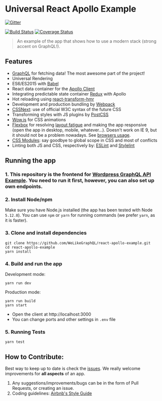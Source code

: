 # Universal React Apollo Example

[![Gitter][gitter-img]][gitter-link]

[![Build Status](https://travis-ci.org/WeLikeGraphQL/universal-react-apollo-example.svg?branch=master)](https://travis-ci.org/WeLikeGraphQL/universal-react-apollo-example)
[![Coverage Status](https://coveralls.io/repos/WeLikeGraphQL/universal-react-apollo-example/badge.svg?branch=master&service=github)](https://coveralls.io/github/WeLikeGraphQL/universal-react-apollo-example?branch=master)

> An example of the app that shows how to use a modern stack (strong accent on GraphQL!).

[gitter-img]: https://badges.gitter.im/Join%20Chat.svg
[gitter-link]: https://gitter.im/WeLikeGraphQL/react-apollo-example?utm_source=badge&utm_medium=badge&utm_campaign=pr-badge&utm_content=badge

## Features

 - [GraphQL](http://graphql.org/) for fetching data! The most awesome part of the project!
 - Universal Rendering
 - ES6/ES2015 with [Babel](https://babeljs.io/)
 - React data container for the [Apollo Client](http://dev.apollodata.com/react/) 
 - Integrating predictable state container [Redux](http://redux.js.org) with Apollo
 - Hot reloading using [react-transform-hmr](https://github.com/gaearon/react-transform-hmr)
 - Development and production bundling by [Webpack](https://webpack.github.io)
 - [CSSNext](http://cssnext.io/): use of official W3C syntax of the future CSS
 - Transforming styles with JS plugins by [PostCSS](http://postcss.org/)
 - [Wow.js](http://mynameismatthieu.com/WOW/) for CSS animations
 - [Flexbox](https://css-tricks.com/snippets/css/a-guide-to-flexbox/) for resolving [layout fatigue](http://blog.karenmenezes.com/2014/apr/13/floats-inline-block-or-display-table-or-flexbox/) and making the app responsive (open the app in desktop, mobile, whatever...). Doesn't work on IE 9, but it should not be a problem nowadays. See [browsers usage](http://caniuse.com/usage-table).
 - [CSS Modules](https://github.com/css-modules/css-modules): say goodbye to global scope in CSS and most of conflicts
 - Linting both JS and CSS, respectively by: [ESLint](http://eslint.org/) and [Stylelint](http://stylelint.io/)
 
## Running the app

### 1. This repository is the frontend for [Wordpress GraphQL API Example](https://github.com/WeLikeGraphQL/wordpress-graphql-api-example). You need to run it first, however, you can also set up own endpoints.

### 2. Install Node/npm

Make sure you have Node.js installed (the app has been tested with Node `5.12.0`). You can use `npm` or `yarn` for running commands (we prefer `yarn`, as it is faster).

### 3. Clone and install dependencies

```
git clone https://github.com/WeLikeGraphQL/react-apollo-example.git
cd react-apollo-example
yarn install
```

### 4. Build and run the app

Development mode:
```
yarn run dev
```

Production mode:
```
yarn run build
yarn start
```

- Open the client at http://localhost:3000
- You can change ports and other settings in `.env` file

### 5. Running Tests

```
yarn test
```

## How to Contribute:

Best way to keep up to date is check the [issues](https://github.com/WeLikeGraphQL/react-apollo-example/issues). We really welcome improvements for **all aspects** of an app.

1. Any suggestions/improvements/bugs can be in the form of Pull Requests, or creating an issue.
2. Coding guidelines: [Airbnb's Style Guide](https://github.com/airbnb/javascript)
